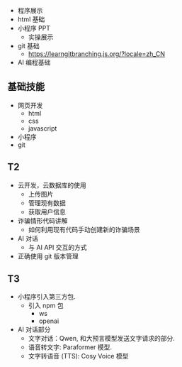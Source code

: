 - 程序展示
- html 基础 
- 小程序 PPT
    - 实操展示
- git 基础
    - https://learngitbranching.js.org/?locale=zh_CN
- AI 编程基础

## 基础技能

- 网页开发
    - html
    - css
    - javascript
- 小程序
- git

## T2

- 云开发，云数据库的使用
    - 上传图片
    - 管理现有数据
    - 获取用户信息
- 诈骗情形代码讲解
    - 如何利用现有代码手动创建新的诈骗场景
- AI 对话
    - 与 AI API 交互的方式
- 正确使用 git 版本管理


## T3

- 小程序引入第三方包.
    - 引入 npm 包
        - ws
        - openai
- AI 对话部分
    - 文字对话：Qwen, 和大预言模型发送文字请求的部分.
    - 语音转文字: Paraformer 模型.
    - 文字转语音 (TTS): Cosy Voice 模型

